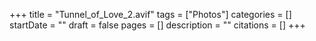 +++
title = "Tunnel_of_Love_2.avif"
tags = ["Photos"]
categories = []
startDate = ""
draft = false
pages = []
description = ""
citations = []
+++

